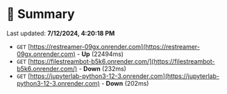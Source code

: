 # 📖 Summary
Last updated: **7/12/2024, 4:20:18 PM**

- `GET` [https://restreamer-09gx.onrender.com](https://restreamer-09gx.onrender.com) - **Up** (22494ms)
- `GET` [https://filestreambot-b5k6.onrender.com/](https://filestreambot-b5k6.onrender.com/) - **Down** (232ms)
- `GET` [https://jupyterlab-python3-12-3.onrender.com](https://jupyterlab-python3-12-3.onrender.com) - **Down** (202ms)
